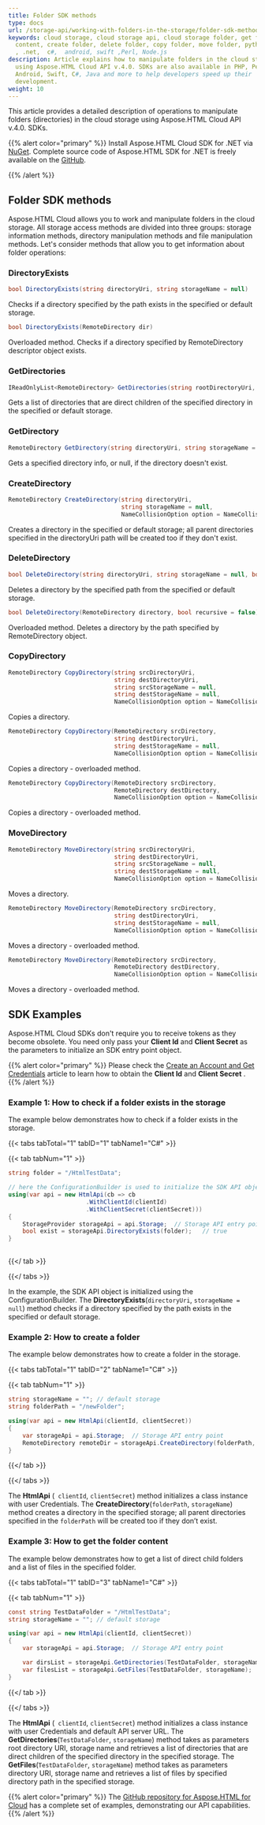 ```yaml
---
title: Folder SDK methods
type: docs
url: /storage-api/working-with-folders-in-the-storage/folder-sdk-methods
keywords: cloud storage, cloud storage api, cloud storage folder, get folder
  content, create folder, delete folder, copy folder, move folder, python, java
  , .net,  c#,  android, swift ,Perl, Node.js
description: Article explains how to manipulate folders in the cloud storage
  using Aspose.HTML Cloud API v.4.0. SDKs are also available in PHP, Perl,
  Android, Swift, C#, Java and more to help developers speed up their
  development.
weight: 10
---
```


This article provides a detailed description of operations to manipulate folders (directories) in the cloud storage using Aspose.HTML Cloud API v.4.0. SDKs.

{{% alert color="primary" %}} 
Install Aspose.HTML Cloud SDK for .NET via [NuGet](https://www.nuget.org/packages/Aspose.HTML-Cloud/). Complete source code of Aspose.HTML SDK for .NET is freely available on the [GitHub](https://github.com/aspose-html-cloud/aspose-html-cloud-dotnet).

{{% /alert %}}  

## **Folder SDK methods**

Aspose.HTML Cloud allows you to work and manipulate folders in the cloud storage. All storage access methods are divided into three groups: storage information methods, directory manipulation methods and file manipulation methods. Let's consider methods that allow you to get information about folder operations:

### **DirectoryExists**

```c#
bool DirectoryExists(string directoryUri, string storageName = null)
```

Checks if a directory specified by the path exists in the specified or default storage.

```c#
bool DirectoryExists(RemoteDirectory dir)
```

Overloaded method. Checks if a directory specified by RemoteDirectory descriptor object exists.

### **GetDirectories**

```c#
IReadOnlyList<RemoteDirectory> GetDirectories(string rootDirectoryUri, string storageName = null)
```

Gets a list of directories that are direct children of the specified directory in the specified or default storage.

### **GetDirectory**

```c#
RemoteDirectory GetDirectory(string directoryUri, string storageName = null)
```

Gets a specified directory info, or null, if the directory doesn't exist.

### **CreateDirectory**

```c#
RemoteDirectory CreateDirectory(string directoryUri, 
                                string storageName = null, 
                                NameCollisionOption option = NameCollisionOption.FailIfExists)
```

Creates a directory in the specified or default storage; all parent directories specified in the directoryUri path will be created too if they don't exist.

### **DeleteDirectory**

```c#
bool DeleteDirectory(string directoryUri, string storageName = null, bool recursive = false)
```

Deletes a directory by the specified path from the specified or default storage.

```c#
bool DeleteDirectory(RemoteDirectory directory, bool recursive = false)
```

Overloaded method. Deletes a directory by the path specified by RemoteDirectory object.

### **CopyDirectory**

```c#
RemoteDirectory CopyDirectory(string srcDirectoryUri, 
                              string destDirectoryUri, 
                              string srcStorageName = null, 
                              string destStorageName = null, 
                              NameCollisionOption option = NameCollisionOption.FailIfExists)
```

Copies a directory.

```c#
RemoteDirectory CopyDirectory(RemoteDirectory srcDirectory, 
                              string destDirectoryUri, 
                              string destStorageName = null, 
                              NameCollisionOption option = NameCollisionOption.FailIfExists)
```

Copies a directory - overloaded method.

```c#
RemoteDirectory CopyDirectory(RemoteDirectory srcDirectory, 
                              RemoteDirectory destDirectory, 
                              NameCollisionOption option = NameCollisionOption.FailIfExists)
```

Copies a directory - overloaded method.

### **MoveDirectory**

```c#
RemoteDirectory MoveDirectory(string srcDirectoryUri, 
                              string destDirectoryUri, 
                              string srcStorageName = null, 
                              string destStorageName = null, 
                              NameCollisionOption option = NameCollisionOption.FailIfExists)
```

Moves a directory.

```c#
RemoteDirectory MoveDirectory(RemoteDirectory srcDirectory, 
                              string destDirectoryUri, 
                              string destStorageName = null, 
                              NameCollisionOption option = NameCollisionOption.FailIfExists)
```

Moves a directory - overloaded method.

```c#
RemoteDirectory MoveDirectory(RemoteDirectory srcDirectory, 
                              RemoteDirectory destDirectory, 
                              NameCollisionOption option = NameCollisionOption.FailIfExists)
```

Moves a directory - overloaded method.



## **SDK Examples**

Aspose.HTML Cloud  SDKs don't require you to receive tokens as they become obsolete. You need only pass your **Client Id** and **Client Secret** as the parameters to initialize an SDK entry point object.

{{% alert color="primary" %}} 
Please check the [Create an Account and Get Credentials](/html/create-an-account-and-get-credentials/) article to learn how to obtain the **Client Id** and **Client Secret** .
{{% /alert %}} 

### **Example 1: How to check if a folder exists in the storage**

The example below demonstrates how to check if a folder exists in the storage.

{{< tabs tabTotal="1" tabID="1" tabName1="C#" >}}

{{< tab tabNum="1" >}}

```c#
string folder = "/HtmlTestData";

// here the ConfigurationBuilder is used to initialize the SDK API object
using(var api = new HtmlApi(cb => cb
                      .WithClientId(clientId)
                      .WithClientSecret(clientSecret)))
{
    StorageProvider storageApi = api.Storage;  // Storage API entry point
    bool exist = storageApi.DirectoryExists(folder);   // true
}
			
```

{{</ tab >}}

{{</ tabs >}}

In the example, the SDK API object is initialized using the ConfigurationBuilder. The **DirectoryExists**(`directoryUri`, `storageName = null`) method checks if a directory specified by the path exists in the specified or default storage. 


### **Example 2: How to create a folder**

The example below demonstrates how to create a folder in the storage.

{{< tabs tabTotal="1" tabID="2" tabName1="C#" >}}

{{< tab tabNum="1" >}}

```c#
string storageName = ""; // default storage
string folderPath = "/newFolder";

using(var api = new HtmlApi(clientId, clientSecret))
{
    var storageApi = api.Storage;  // Storage API entry point 
    RemoteDirectory remoteDir = storageApi.CreateDirectory(folderPath, storageName);
}

```

{{</ tab >}}

{{</ tabs >}}

The **HtmlApi** (` clientId`, `clientSecret`) method initializes a class instance with user Credentials. The **CreateDirectory**(`folderPath`, `storageName`) method creates a directory in the specified storage; all parent directories specified in the `folderPath` will be created too if they don’t exist.

### **Example 3: How to get the folder content**

The example below demonstrates how to get a list of direct child folders and a list of files in the specified folder.

{{< tabs tabTotal="1" tabID="3" tabName1="C#" >}}

{{< tab tabNum="1" >}}

```c#
const string TestDataFolder = "/HtmlTestData";
string storageName = ""; // default storage

using(var api = new HtmlApi(clientId, clientSecret))
{
    var storageApi = api.Storage;  // Storage API entry point 

    var dirsList = storageApi.GetDirectories(TestDataFolder, storageName);
    var filesList = storageApi.GetFiles(TestDataFolder, storageName);
}
```

{{</ tab >}}

{{</ tabs >}}

The **HtmlApi** (` clientId`, `clientSecret`) method initializes a class instance with user Credentials and default API server URL. The **GetDirectories**(`TestDataFolder`, `storageName`) method takes as parameters root directory URI, storage name and retrieves a list of directories that are direct children of the specified directory in the specified storage. The **GetFiles**(`TestDataFolder`, `storageName`) method takes as parameters directory URI, storage name and retrieves a list of files by specified directory path in the specified storage.

{{% alert color="primary" %}} 
The [GitHub repository for Aspose.HTML for Cloud](https://github.com/aspose-html-cloud) has a complete set of examples, demonstrating our API capabilities.
{{% /alert %}} 



